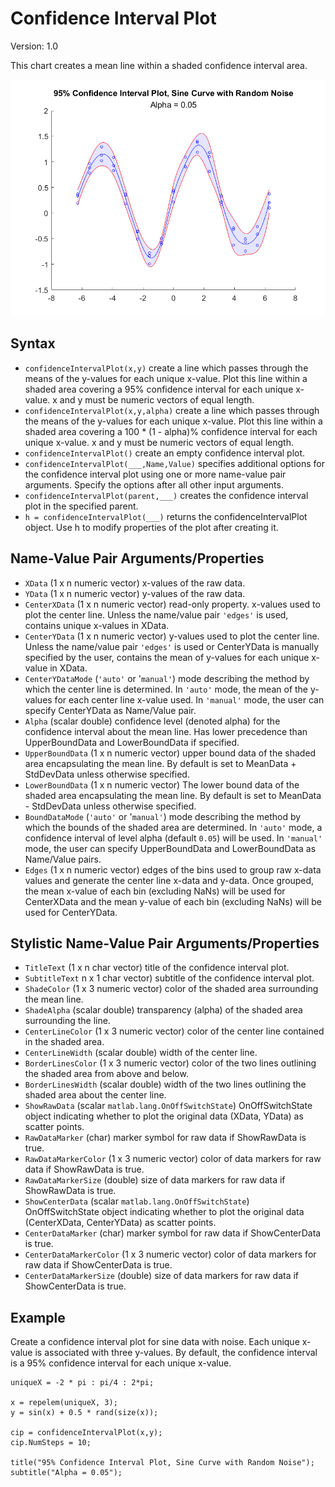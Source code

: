 # Confidence Interval Plot

Version: 1.0

This chart creates a mean line within a shaded confidence interval area.

![Example confidenceIntervalPlot](./exampleCIP.png)

## Syntax
* `confidenceIntervalPlot(x,y)` create a line which passes through the means of the y-values for each unique x-value. Plot this line within a shaded area covering a 95% confidence interval for each unique x-value. x and y must be numeric vectors of equal length.
* `confidenceIntervalPlot(x,y,alpha)` create a line which passes through the means of the y-values for each unique x-value. Plot this line within a shaded area covering a 100 * (1 - alpha)% confidence interval for each unique x-value. x and y must be numeric vectors of equal length.
* `confidenceIntervalPlot()` create an empty confidence interval plot.
* `confidenceIntervalPlot(___,Name,Value)` specifies additional options for the confidence interval plot using one or more name-value pair arguments. Specify the options after all other input arguments.
* `confidenceIntervalPlot(parent,___)` creates the confidence interval plot in the specified parent.
* `h = confidenceIntervalPlot(___)` returns the confidenceIntervalPlot object. Use h to modify properties of the plot after creating it.

## Name-Value Pair Arguments/Properties
* `XData` (1 x n numeric vector) x-values of the raw data. 
* `YData` (1 x n numeric vector) y-values of the raw data.
* `CenterXData` (1 x n numeric vector) read-only property. x-values used to plot the center line. Unless the name/value pair `'edges'` is used, contains unique x-values in XData.
* `CenterYData` (1 x n numeric vector) y-values used to plot the center line. Unless the name/value pair `'edges'` is used or CenterYData is manually specified by the user, contains the mean of y-values for each unique x-value in XData.
* `CenterYDataMode` (`'auto'` or '`manual'`) mode describing the method by which the center line is determined. In `'auto'` mode, the mean of the y-values for each center line x-value used. In `'manual'` mode, the user can specify CenterYData as Name/Value pair.
* `Alpha` (scalar double) confidence level (denoted alpha) for the confidence interval about the mean line. Has lower precedence than UpperBoundData and LowerBoundData if specified. 
* `UpperBoundData` (1 x n numeric vector) upper bound data of the shaded area encapsulating the mean line. By default is set to MeanData + StdDevData unless otherwise specified.
* `LowerBoundData` (1 x n numeric vector) The lower bound data of the shaded area encapsulating the mean line. By default is set to MeanData - StdDevData unless otherwise specified.
* `BoundDataMode` (`'auto'` or '`manual'`) mode describing the method by which the bounds of the shaded area are determined. In `'auto'` mode, a confidence interval of level alpha (default `0.05`) will be used. In `'manual'` mode, the user can specify UpperBoundData and LowerBoundData as Name/Value pairs.
* `Edges` (1 x n numeric vector) edges of the bins used to group raw x-data values and generate the center line x-data and y-data. Once grouped, the mean x-value of each bin (excluding NaNs) will be used for CenterXData and the mean y-value of each bin (excluding NaNs) will be used for CenterYData. 

## Stylistic Name-Value Pair Arguments/Properties
* `TitleText` (1 x n char vector) title of the confidence interval plot.
* `SubtitleText` n x 1 char vector) subtitle of the confidence interval plot.
* `ShadeColor` (1 x 3 numeric vector) color of the shaded area surrounding the mean line.
* `ShadeAlpha` (scalar double) transparency (alpha) of the shaded area surrounding the line. 
* `CenterLineColor` (1 x 3 numeric vector) color of the center line contained in the shaded area. 
* `CenterLineWidth` (scalar double) width of the center line.
* `BorderLinesColor` (1 x 3 numeric vector) color of the two lines outlining the shaded area from above and below.
* `BorderLinesWidth` (scalar double) width of the two lines outlining the shaded area about the center line.
* `ShowRawData` (scalar `matlab.lang.OnOffSwitchState`) OnOffSwitchState object indicating whether to plot the original data (XData, YData) as scatter points.
* `RawDataMarker` (char) marker symbol for raw data if ShowRawData is true.
* `RawDataMarkerColor` (1 x 3 numeric vector) color of data markers for raw data if ShowRawData is true.
* `RawDataMarkerSize` (double) size of data markers for raw data if ShowRawData is true.
* `ShowCenterData` (scalar `matlab.lang.OnOffSwitchState`) OnOffSwitchState object indicating whether to plot the original data (CenterXData, CenterYData) as scatter points.
* `CenterDataMarker` (char) marker symbol for raw data if ShowCenterData is true.
* `CenterDataMarkerColor` (1 x 3 numeric vector) color of data markers for raw data if ShowCenterData is true.
* `CenterDataMarkerSize` (double) size of data markers for raw data if ShowCenterData is true.

## Example
Create a confidence interval plot for sine data with noise. Each unique x-value is associated with three y-values. By default, the confidence interval is a 95% confidence interval for each unique x-value.
```
uniqueX = -2 * pi : pi/4 : 2*pi;

x = repelem(uniqueX, 3);
y = sin(x) + 0.5 * rand(size(x));
 
cip = confidenceIntervalPlot(x,y);
cip.NumSteps = 10;

title("95% Confidence Interval Plot, Sine Curve with Random Noise");
subtitle("Alpha = 0.05");
```
